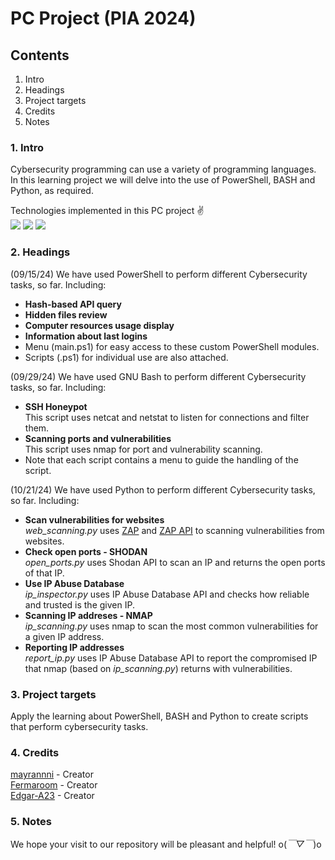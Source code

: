 # PC Project (PIA 2024)
## Contents
  1. Intro
  2. Headings
  3. Project targets
  4. Credits
  5. Notes

### 1. Intro
Cybersecurity programming can use a variety of programming languages. In this learning project we will delve into the use of PowerShell, BASH and Python, as required.

Technologies implemented in this PC project ✌️  
<img src = "https://img.shields.io/badge/powershell-5391FE?style=for-the-badge&logo=powershell&logoColor=white"/>
<img src = "https://img.shields.io/badge/GNU%20Bash-4EAA25?style=for-the-badge&logo=GNU%20Bash&logoColor=white"/>
<img src = "https://img.shields.io/badge/Python-3776AB?style=for-the-badge&logo=python&logoColor=white"/>


### 2. Headings
(09/15/24) We have used PowerShell to perform different Cybersecurity tasks, so far. Including:
  - **Hash-based API query**
  - **Hidden files review**
  - **Computer resources usage display**
  - **Information about last logins**
  - Menu (main.ps1) for easy access to these custom PowerShell modules.
  - Scripts (.ps1) for individual use are also attached. 

(09/29/24) We have used GNU Bash to perform different Cybersecurity tasks, so far. Including:
  - **SSH Honeypot**  
    This script uses netcat and netstat to listen for connections and filter them.
  - **Scanning ports and vulnerabilities**  
    This script uses nmap for port and vulnerability scanning. 
  - Note that each script contains a menu to guide the handling of the script. 

(10/21/24) We have used Python to perform different Cybersecurity tasks, so far. Including:
  - **Scan vulnerabilities for websites**  
    *web_scanning.py* uses [ZAP](https://www.zaproxy.org/download/) and [ZAP API](https://pypi.org/project/zaproxy/) to scanning vulnerabilities from websites. 
  - **Check open ports - SHODAN**  
    *open_ports.py* uses Shodan API to scan an IP and returns the open ports of that IP. 
  - **Use IP Abuse Database**  
    *ip_inspector.py* uses IP Abuse Database API and checks how reliable and trusted is the given IP.
  - **Scanning IP addreses - NMAP**  
    *ip_scanning.py* uses nmap to scan the most common vulnerabilities for a given IP address.
  - **Reporting IP addresses**  
    *report_ip.py* uses IP Abuse Database API to report the compromised IP that nmap (based on *ip_scanning.py*) returns with vulnerabilities.

### 3. Project targets
Apply the learning about PowerShell, BASH and Python to create scripts that perform cybersecurity tasks.

### 4. Credits
[mayrannni](https://github.com/mayrannni) - Creator  
[Fermaroom](https://github.com/Fermaroom) - Creator  
[Edgar-A23](https://github.com/Edgar-A23) - Creator

### 5. Notes
We hope your visit to our repository will be pleasant and helpful! o(*￣▽￣*)o

